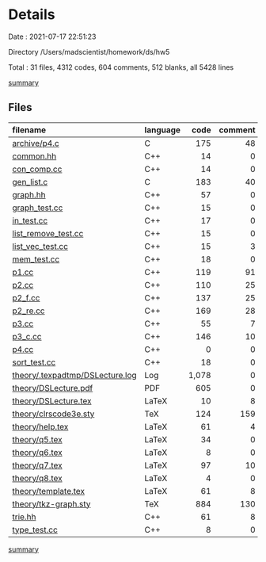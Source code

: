 # Details

Date : 2021-07-17 22:51:23

Directory /Users/madscientist/homework/ds/hw5

Total : 31 files,  4312 codes, 604 comments, 512 blanks, all 5428 lines

[summary](results.md)

## Files
| filename | language | code | comment | blank | total |
| :--- | :--- | ---: | ---: | ---: | ---: |
| [archive/p4.c](/archive/p4.c) | C | 175 | 48 | 52 | 275 |
| [common.hh](/common.hh) | C++ | 14 | 0 | 6 | 20 |
| [con_comp.cc](/con_comp.cc) | C++ | 14 | 0 | 7 | 21 |
| [gen_list.c](/gen_list.c) | C | 183 | 40 | 0 | 223 |
| [graph.hh](/graph.hh) | C++ | 57 | 0 | 12 | 69 |
| [graph_test.cc](/graph_test.cc) | C++ | 15 | 0 | 1 | 16 |
| [in_test.cc](/in_test.cc) | C++ | 17 | 0 | 2 | 19 |
| [list_remove_test.cc](/list_remove_test.cc) | C++ | 15 | 0 | 3 | 18 |
| [list_vec_test.cc](/list_vec_test.cc) | C++ | 15 | 3 | 4 | 22 |
| [mem_test.cc](/mem_test.cc) | C++ | 18 | 0 | 3 | 21 |
| [p1.cc](/p1.cc) | C++ | 119 | 91 | 41 | 251 |
| [p2.cc](/p2.cc) | C++ | 110 | 25 | 35 | 170 |
| [p2_f.cc](/p2_f.cc) | C++ | 137 | 25 | 41 | 203 |
| [p2_re.cc](/p2_re.cc) | C++ | 169 | 28 | 48 | 245 |
| [p3.cc](/p3.cc) | C++ | 55 | 7 | 15 | 77 |
| [p3_c.cc](/p3_c.cc) | C++ | 146 | 10 | 31 | 187 |
| [p4.cc](/p4.cc) | C++ | 0 | 0 | 1 | 1 |
| [sort_test.cc](/sort_test.cc) | C++ | 18 | 0 | 8 | 26 |
| [theory/.texpadtmp/DSLecture.log](/theory/.texpadtmp/DSLecture.log) | Log | 1,078 | 0 | 28 | 1,106 |
| [theory/DSLecture.pdf](/theory/DSLecture.pdf) | PDF | 605 | 0 | 7 | 612 |
| [theory/DSLecture.tex](/theory/DSLecture.tex) | LaTeX | 10 | 8 | 10 | 28 |
| [theory/clrscode3e.sty](/theory/clrscode3e.sty) | TeX | 124 | 159 | 61 | 344 |
| [theory/help.tex](/theory/help.tex) | LaTeX | 61 | 4 | 19 | 84 |
| [theory/q5.tex](/theory/q5.tex) | LaTeX | 34 | 0 | 15 | 49 |
| [theory/q6.tex](/theory/q6.tex) | LaTeX | 8 | 0 | 2 | 10 |
| [theory/q7.tex](/theory/q7.tex) | LaTeX | 97 | 10 | 18 | 125 |
| [theory/q8.tex](/theory/q8.tex) | LaTeX | 4 | 0 | 1 | 5 |
| [theory/template.tex](/theory/template.tex) | LaTeX | 61 | 8 | 14 | 83 |
| [theory/tkz-graph.sty](/theory/tkz-graph.sty) | TeX | 884 | 130 | 13 | 1,027 |
| [trie.hh](/trie.hh) | C++ | 61 | 8 | 13 | 82 |
| [type_test.cc](/type_test.cc) | C++ | 8 | 0 | 1 | 9 |

[summary](results.md)